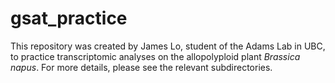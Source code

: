 # gsat_practice
This repository was created by James Lo, student of the Adams Lab in UBC, to practice transcriptomic analyses on the allopolyploid plant *Brassica napus*. For more details, please see the relevant subdirectories.